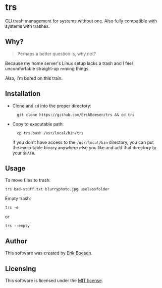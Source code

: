 # trs
CLI trash management for systems without one. Also fully compatible with systems with trashes.

## Why?
> Perhaps a better question is, why not?

Because my home server's Linux setup lacks a trash and I feel uncomfortable straight-up `rm`ming things.

Also, I'm bored on this train.

## Installation
* Clone and `cd` into the proper directory:

        git clone https://github.com/ErikBoesen/trs && cd trs

* Copy to executable path:

        cp trs.bash /usr/local/bin/trs

    If you don't have access to the `/usr/local/bin` directory, you can put the executable binary anywhere else you like and add that directory to your `$PATH`.

## Usage
To move files to trash:

    trs bad-stuff.txt blurryphoto.jpg uselessfolder

Empty trash:

    trs -e

or

    trs --empty

## Author
This software was created by [Erik Boesen](https://github.com/ErikBoesen).

## Licensing
This software is licensed under the [MIT license](LICENSE).
